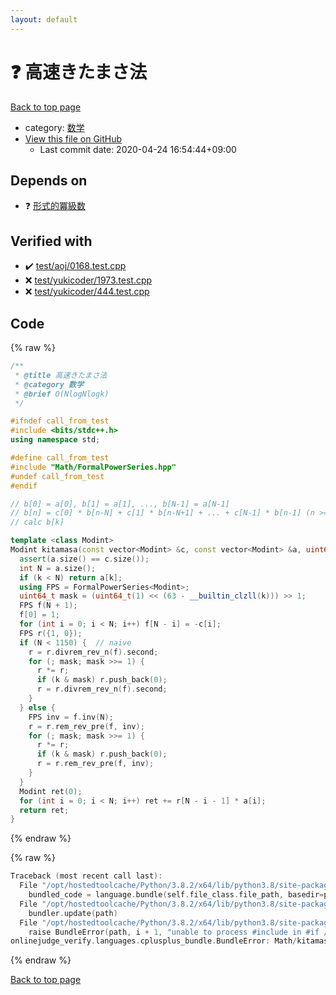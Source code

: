 ```yaml
---
layout: default
---
```


<!-- mathjax config similar to math.stackexchange -->
<script type="text/javascript" async
  src="https://cdnjs.cloudflare.com/ajax/libs/mathjax/2.7.5/MathJax.js?config=TeX-MML-AM_CHTML">
</script>
<script type="text/x-mathjax-config">
  MathJax.Hub.Config({
    TeX: { equationNumbers: { autoNumber: "AMS" }},
    tex2jax: {
      inlineMath: [ ['$','$'] ],
      processEscapes: true
    },
    "HTML-CSS": { matchFontHeight: false },
    displayAlign: "left",
    displayIndent: "2em"
  });
</script>

<script type="text/javascript" src="https://cdnjs.cloudflare.com/ajax/libs/jquery/3.4.1/jquery.min.js"></script>
<script src="https://cdn.jsdelivr.net/npm/jquery-balloon-js@1.1.2/jquery.balloon.min.js" integrity="sha256-ZEYs9VrgAeNuPvs15E39OsyOJaIkXEEt10fzxJ20+2I=" crossorigin="anonymous"></script>
<script type="text/javascript" src="../../assets/js/copy-button.js"></script>
<link rel="stylesheet" href="../../assets/css/copy-button.css" />


# :question: 高速きたまさ法

<a href="../../index.html">Back to top page</a>

* category: <a href="../../index.html#6e65831863dbf272b7a65cd8df1a440d">数学</a>
* <a href="{{ site.github.repository_url }}/blob/master/Math/kitamasa.hpp">View this file on GitHub</a>
    - Last commit date: 2020-04-24 16:54:44+09:00




## Depends on

* :question: <a href="FormalPowerSeries.hpp.html">形式的冪級数</a>


## Verified with

* :heavy_check_mark: <a href="../../verify/test/aoj/0168.test.cpp.html">test/aoj/0168.test.cpp</a>
* :x: <a href="../../verify/test/yukicoder/1973.test.cpp.html">test/yukicoder/1973.test.cpp</a>
* :x: <a href="../../verify/test/yukicoder/444.test.cpp.html">test/yukicoder/444.test.cpp</a>


## Code

<a id="unbundled"></a>
{% raw %}
```cpp
/**
 * @title 高速きたまさ法
 * @category 数学
 * @brief O(NlogNlogk)
 */

#ifndef call_from_test
#include <bits/stdc++.h>
using namespace std;

#define call_from_test
#include "Math/FormalPowerSeries.hpp"
#undef call_from_test
#endif

// b[0] = a[0], b[1] = a[1], ..., b[N-1] = a[N-1]
// b[n] = c[0] * b[n-N] + c[1] * b[n-N+1] + ... + c[N-1] * b[n-1] (n >= N)
// calc b[k]

template <class Modint>
Modint kitamasa(const vector<Modint> &c, const vector<Modint> &a, uint64_t k) {
  assert(a.size() == c.size());
  int N = a.size();
  if (k < N) return a[k];
  using FPS = FormalPowerSeries<Modint>;
  uint64_t mask = (uint64_t(1) << (63 - __builtin_clzll(k))) >> 1;
  FPS f(N + 1);
  f[0] = 1;
  for (int i = 0; i < N; i++) f[N - i] = -c[i];
  FPS r({1, 0});
  if (N < 1150) {  // naive
    r = r.divrem_rev_n(f).second;
    for (; mask; mask >>= 1) {
      r *= r;
      if (k & mask) r.push_back(0);
      r = r.divrem_rev_n(f).second;
    }
  } else {
    FPS inv = f.inv(N);
    r = r.rem_rev_pre(f, inv);
    for (; mask; mask >>= 1) {
      r *= r;
      if (k & mask) r.push_back(0);
      r = r.rem_rev_pre(f, inv);
    }
  }
  Modint ret(0);
  for (int i = 0; i < N; i++) ret += r[N - i - 1] * a[i];
  return ret;
}

```
{% endraw %}

<a id="bundled"></a>
{% raw %}
```cpp
Traceback (most recent call last):
  File "/opt/hostedtoolcache/Python/3.8.2/x64/lib/python3.8/site-packages/onlinejudge_verify/docs.py", line 340, in write_contents
    bundled_code = language.bundle(self.file_class.file_path, basedir=pathlib.Path.cwd())
  File "/opt/hostedtoolcache/Python/3.8.2/x64/lib/python3.8/site-packages/onlinejudge_verify/languages/cplusplus.py", line 170, in bundle
    bundler.update(path)
  File "/opt/hostedtoolcache/Python/3.8.2/x64/lib/python3.8/site-packages/onlinejudge_verify/languages/cplusplus_bundle.py", line 281, in update
    raise BundleError(path, i + 1, "unable to process #include in #if / #ifdef / #ifndef other than include guards")
onlinejudge_verify.languages.cplusplus_bundle.BundleError: Math/kitamasa.hpp: line 12: unable to process #include in #if / #ifdef / #ifndef other than include guards

```
{% endraw %}

<a href="../../index.html">Back to top page</a>

